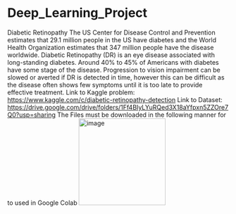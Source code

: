 # Deep_Learning_Project
Diabetic Retinopathy
The US Center for Disease Control and Prevention estimates that 29.1 million people in the US have diabetes and the World Health Organization estimates that 347 million people have the disease worldwide. Diabetic Retinopathy (DR) is an eye disease associated with long-standing diabetes. Around 40% to 45% of Americans with diabetes have some stage of the disease. Progression to vision impairment can be slowed or averted if DR is detected in time, however this can be difficult as the disease often shows few symptoms until it is too late to provide effective treatment.
Link to Kaggle problem: https://www.kaggle.com/c/diabetic-retinopathy-detection
Link to Dataset: https://drive.google.com/drive/folders/1Ff4BIyLYuRQed3X18aYfpxn5ZZOre7Q0?usp=sharing
The Files must be downloaded in the following manner for to used in Google Colab
<img width="197" alt="image" src="https://user-images.githubusercontent.com/88950223/226143382-7901983b-14dc-4d5e-8887-f40388db1deb.png">


